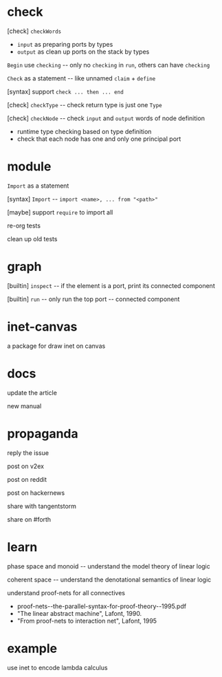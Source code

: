 # check

[check] `checkWords`

- `input` as preparing ports by types
- `output` as clean up ports on the stack by types

`Begin` use `checking` -- only no `checking` in `run`, others can have `checking`

`Check` as a statement -- like unnamed `claim` + `define`

[syntax] support `check ... then ... end`

[check] `checkType` -- check return type is just one `Type`

[check] `checkNode` -- check `input` and `output` words of node definition

- runtime type checking based on type definition
- check that each node has one and only one principal port

# module

`Import` as a statement

[syntax] `Import` -- `import <name>, ... from "<path>"`

[maybe] support `require` to import all

re-org tests

clean up old tests

# graph

[builtin] `inspect` -- if the element is a port, print its connected component

[builtin] `run` -- only run the top port -- connected component

# inet-canvas

a package for draw inet on canvas

# docs

update the article

new manual

# propaganda

reply the issue

post on v2ex

post on reddit

post on hackernews

share with tangentstorm

share on #forth

# learn

phase space and monoid -- understand the model theory of linear logic

coherent space -- understand the denotational semantics of linear logic

understand proof-nets for all connectives

- proof-nets--the-parallel-syntax-for-proof-theory--1995.pdf
- "The linear abstract machine", Lafont, 1990.
- "From proof-nets to interaction net", Lafont, 1995

# example

use inet to encode lambda calculus
